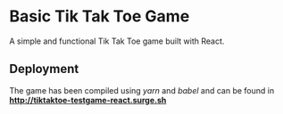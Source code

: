 # Basic Tik Tak Toe Game
A simple and functional Tik Tak Toe game built with React.

## Deployment
The game has been compiled using *yarn* and *babel* and can be found in **http://tiktaktoe-testgame-react.surge.sh**
